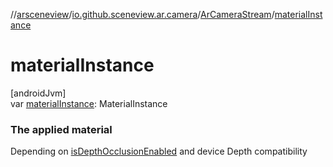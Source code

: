 //[arsceneview](../../../index.md)/[io.github.sceneview.ar.camera](../index.md)/[ArCameraStream](index.md)/[materialInstance](material-instance.md)

# materialInstance

[androidJvm]\
var [materialInstance](material-instance.md): MaterialInstance

###  The applied material

Depending on [isDepthOcclusionEnabled](is-depth-occlusion-enabled.md) and device Depth compatibility

